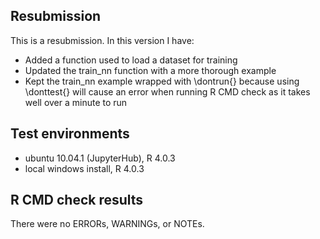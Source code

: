 ## Resubmission
This is a resubmission. In this version I have:

- Added a function used to load a dataset for training
- Updated the train_nn function with a more thorough example
- Kept the train_nn example wrapped with \dontrun{} because using \donttest{} will cause an error when running R CMD check as it takes well over a minute to run

## Test environments
* ubuntu 10.04.1 (JupyterHub), R 4.0.3
* local windows install, R 4.0.3

## R CMD check results
There were no ERRORs, WARNINGs, or NOTEs.
